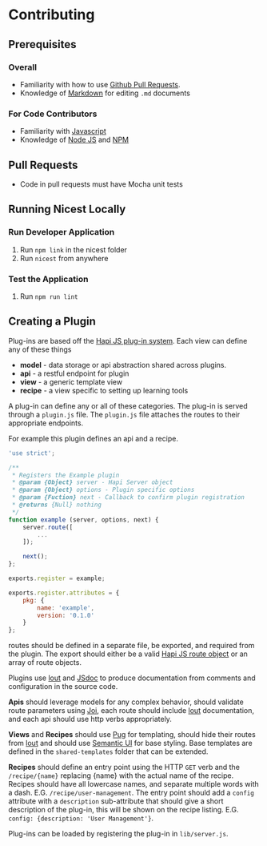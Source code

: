 # Contributing

## Prerequisites

### Overall
* Familiarity with how to use [Github Pull Requests](https://help.github.com/articles/using-pull-requests/).
* Knowledge of [Markdown](https://help.github.com/articles/markdown-basics/) for editing `.md` documents

### For Code Contributors
* Familiarity with [Javascript](https://developer.mozilla.org/en-US/docs/Web/JavaScript)
* Knowledge of [Node JS](https://nodejs.org/documentation/) and [NPM](https://docs.npmjs.com/)

## Pull Requests
* Code in pull requests must have Mocha unit tests

## Running Nicest Locally
### Run Developer Application
1. Run `npm link` in the nicest folder
2. Run `nicest` from anywhere

### Test the Application
1. Run `npm run lint`

## Creating a Plugin
Plug-ins are based off the [Hapi JS plug-in system](http://hapijs.com/tutorials/plugins).
Each view can define any of these things
* **model** - data storage or api abstraction shared across plugins.
* **api** - a restful endpoint for plugin
* **view** - a generic template view
* **recipe** - a view specific to setting up learning tools

A plug-in can define any or all of these categories.
The plug-in is served through a `plugin.js` file.
The `plugin.js` file attaches the routes to their appropriate endpoints.

For example this plugin defines an api and a recipe.
``` js
'use strict';

/**
 * Registers the Example plugin
 * @param {Object} server - Hapi Server object
 * @param {Object} options - Plugin specific options
 * @param {Fuction} next - Callback to confirm plugin registration
 * @returns {Null} nothing
 */
function example (server, options, next) {
    server.route([
        ...
    ]);

    next();
};

exports.register = example;

exports.register.attributes = {
    pkg: {
        name: 'example',
        version: '0.1.0'
    }
};
```

routes should be defined in a separate file, be exported, and required from the plugin.
The export should either be a valid [Hapi JS route object](http://hapijs.com/tutorials/routing) or an array of route objects.

Plugins use [lout](https://github.com/hapijs/lout) and [JSdoc](https://github.com/jsdoc3/jsdoc) to produce documentation from comments and configuration in the source code.

 **Apis** should leverage models for any complex behavior, should validate route parameters using [Joi](https://github.com/hapijs/joi), each route should include [lout](http://hapijs.com/tutorials/routing#config) documentation, and each api should use http verbs appropriately.

 **Views** and **Recipes** should use [Pug](http://jade-lang.com/reference/) for templating, should hide their routes from [lout](https://github.com/hapijs/lout#ignoring-a-route-in-documentation) and should use [Semantic UI](http://semantic-ui.com/) for base styling. Base templates are defined in the `shared-templates` folder that can be extended.

 **Recipes** should define an entry point using the HTTP `GET` verb and the `/recipe/{name}` replacing {name} with the actual name of the recipe. Recipes should have all lowercase names, and separate multiple words with a dash. E.G. `/recipe/user-management`. The entry point should add a `config` attribute with a `description` sub-attribute that should give a short description of the plug-in, this will be shown on the recipe listing. E.G. `config: {description: 'User Management'}`.

 Plug-ins can be loaded by registering the plug-in in `lib/server.js`.
